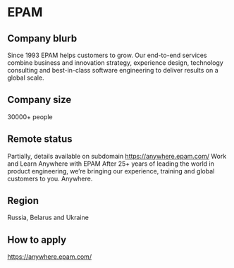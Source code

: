 # EPAM

## Company blurb

Since 1993 EPAM helps customers to grow. Our end-to-end services combine business and innovation strategy, experience design, technology consulting and best-in-class software engineering to deliver results on a global scale.

## Company size

30000+ people

## Remote status

Partially, details available on subdomain https://anywhere.epam.com/
Work and Learn
Anywhere with EPAM
After 25+ years of leading the world in product engineering, we’re bringing our experience, training and global customers to you. Anywhere.

## Region

Russia, Belarus and Ukraine

## How to apply

https://anywhere.epam.com/
